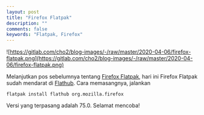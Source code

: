 ```yaml
---
layout: post
title: "Firefox Flatpak"
description: ""
comments: false
keywords: "Flatpak, Firefox"
---
```


![https://gitlab.com/cho2/blog-images/-/raw/master/2020-04-06/firefox-flatpak.png](https://gitlab.com/cho2/blog-images/-/raw/master/2020-04-06/firefox-flatpak.png)

Melanjutkan pos sebelumnya tentang [Firefox Flatpak](https://blog.kukuh.syafaat.id/2020/Firefox-Flatpak-Beta/), hari ini Firefox Flatpak sudah mendarat di [Flathub](https://flathub.org/apps/details/org.mozilla.firefox). Cara memasangnya, jalankan
```
flatpak install flathub org.mozilla.firefox
```

Versi yang terpasang adalah 75.0. Selamat mencoba!